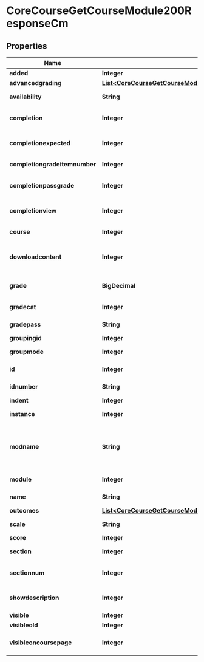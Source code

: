 

# CoreCourseGetCourseModule200ResponseCm


## Properties

| Name | Type | Description | Notes |
|------------ | ------------- | ------------- | -------------|
|**added** | **Integer** | Time added |  [optional] |
|**advancedgrading** | [**List&lt;CoreCourseGetCourseModule200ResponseCmAdvancedgradingInner&gt;**](CoreCourseGetCourseModule200ResponseCmAdvancedgradingInner.md) |  |  [optional] |
|**availability** | **String** | Availability settings |  [optional] |
|**completion** | **Integer** | If completion is enabled |  |
|**completionexpected** | **Integer** | Completion time expected |  [optional] |
|**completiongradeitemnumber** | **Integer** | Completion grade item |  [optional] |
|**completionpassgrade** | **Integer** | Completion pass grade setting |  [optional] |
|**completionview** | **Integer** | Completion view setting |  [optional] |
|**course** | **Integer** | The course id |  |
|**downloadcontent** | **Integer** | The download content value |  [optional] |
|**grade** | **BigDecimal** | Grade (max value or scale id) |  [optional] |
|**gradecat** | **Integer** | Grade category |  [optional] |
|**gradepass** | **String** | Grade to pass (float) |  [optional] |
|**groupingid** | **Integer** | Grouping id |  |
|**groupmode** | **Integer** | Group mode |  |
|**id** | **Integer** | The course module id |  |
|**idnumber** | **String** | Module id number |  [optional] |
|**indent** | **Integer** | Indentation |  [optional] |
|**instance** | **Integer** | The activity instance id |  |
|**modname** | **String** | The module component name (forum, assign, etc..) |  |
|**module** | **Integer** | The module type id |  |
|**name** | **String** | The activity name |  |
|**outcomes** | [**List&lt;CoreCourseGetCourseModule200ResponseCmOutcomesInner&gt;**](CoreCourseGetCourseModule200ResponseCmOutcomesInner.md) |  |  [optional] |
|**scale** | **String** | Scale items (if used) |  [optional] |
|**score** | **Integer** | Score |  [optional] |
|**section** | **Integer** | The module section id |  |
|**sectionnum** | **Integer** | The module section number |  |
|**showdescription** | **Integer** | If the description is showed |  [optional] |
|**visible** | **Integer** | If visible |  [optional] |
|**visibleold** | **Integer** | Visible old |  [optional] |
|**visibleoncoursepage** | **Integer** | If visible on course page |  [optional] |



